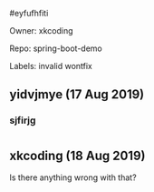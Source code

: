 #eyfufhfiti

Owner: xkcoding

Repo: spring-boot-demo

Labels: invalid wontfix 

## yidvjmye (17 Aug 2019)


### sjfirjg
# 
# 
## 
### 

## xkcoding (18 Aug 2019)

Is there anything wrong with that?

